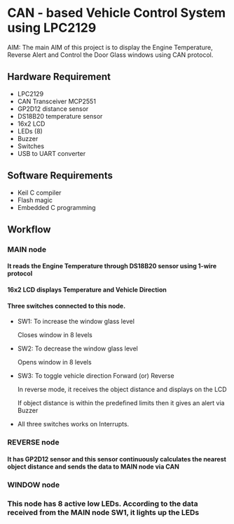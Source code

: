 # CAN - based Vehicle Control System using LPC2129 
AIM: The main AIM of this project is to display the Engine Temperature, Reverse Alert and Control the Door Glass windows using CAN protocol.

## Hardware Requirement
* LPC2129
* CAN Transceiver MCP2551
* GP2D12 distance sensor
* DS18B20 temperature sensor
* 16x2 LCD
* LEDs (8)
* Buzzer
* Switches
* USB to UART converter
## Software Requirements
* Keil C compiler
* Flash magic
* Embedded C programming
## Workflow
### MAIN node
#### It reads the Engine Temperature through DS18B20 sensor using 1-wire protocol
#### 16x2 LCD displays Temperature and Vehicle Direction
#### Three switches connected to this node.
* SW1: To increase the window glass level

    Closes window in 8 levels
* SW2: To decrease the window glass level

    Opens window in 8 levels
* SW3: To toggle vehicle direction Forward (or) Reverse

    In reverse mode, it receives the object distance and displays on the LCD

    If object distance is within the predefined limits then it gives an alert via Buzzer
* All three switches works on Interrupts.

### REVERSE node
#### It has GP2D12 sensor and this sensor continuously calculates the nearest object distance and sends the data to MAIN node via CAN 
### WINDOW node
### This node has 8 active low LEDs. According to the data received from the MAIN node SW1, it lights up the LEDs

